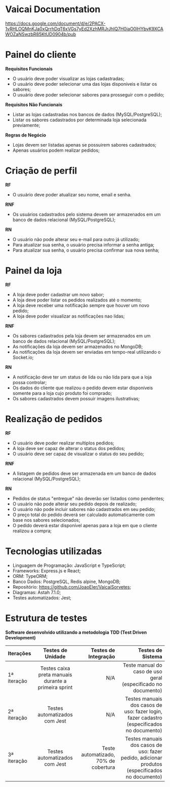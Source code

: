 # Vaicai Documentation

https://docs.google.com/document/d/e/2PACX-1vRHLOQMnKJa0xQrrhDqT6xVGs7yEd2XzhMRJrJhlQ7H0iaO0lHYbvK9XCAWOZaNSwzbR85KtUD0904b/pub

# Painel do cliente

**Requisitos Funcionais**

- O usuário deve poder visualizar as lojas cadastradas;
- O usuário deve poder selecionar uma das lojas disponíveis e listar os sabores;
- O usuário deve poder selecionar sabores para prosseguir com o pedido;

**Requisitos Não Funcionais**

- Listar as lojas cadastradas nos bancos de dados (MySQL/PostgreSQL);
- Listar os sabores cadastrados por determinada loja selecionada previamente;

**Regras de Negócio**

- Lojas devem ser listadas apenas se possuirem sabores cadastrados;
- Apenas usuários podem realizar pedidos;

# Criação de perfil

**RF**

- O usuário deve poder atualizar seu nome, email e senha.

**RNF**

- Os usuários cadastrados pelo sistema devem ser armazenados em um banco de dados relacional (MySQL/PostgreSQL);

**RN**

- O usuário não pode alterar seu e-mail para outro já utilizado;
- Para atualizar sua senha, o usuário precisa informar a senha antiga;
- Para atualizar sua senha, o usuário precisa confirmar sua nova senha;

# Painel da loja

**RF**

- A loja deve poder cadastrar um novo sabor;
- A loja deve poder listar os pedidos realizados até o momento;
- A loja deve receber uma notificação sempre que houver um novo pedido;
- A loja deve poder visualizar as notificações nao lidas;

**RNF**

- Os sabores cadastrados pela loja devem ser armazenados em um banco de dados relacional (MySQL/PostgreSQL);
- As notificações da loja devem ser armazenados no MongoDB;
- As notificações da loja devem ser enviadas em tempo-real utilizando o Socket.io;

**RN**

- A notificação deve ter um status de lida ou não lida para que a loja possa controlar;
- Os dados do cliente que realizou o pedido devem estar disponíveis somente para a loja cujo produto foi comprado;
- Os sabores cadastrados devem possuir imagens ilustrativas;

# Realização de pedidos

**RF**

- O usuário deve poder realizar multiplos pedidos;
- A loja deve ser capaz de alterar o status dos pedidos;
- O usuário deve ser capaz de visualizar o status do seu pedido;

**RNF**

- A listagem de pedidos deve ser armazenada em um banco de dados relacional (MySQL/PostgreSQL);

**RN**

- Pedidos de status "entregue" não deverão ser listados como pendentes;
- O usuário não pode alterar seu pedido depois de realizado;
- O usuário não pode incluir sabores não cadastrados em seu pedido;
- O preço total do pedido deverá ser calculado automaticamente com base nos sabores selecionados;
- O pedido deverá estar disponível apenas para a loja em que o cliente realizou a compra;

# Tecnologias utilizadas

- Linguagem de Programação: JavaScript e TypeScript;
- Frameworks: Express.js e React;
- ORM: TypeORM;
- Banco Dados: PostgreSQL, Redis alpine, MongoDB;
- Repositório: https://github.com/JoaoEler/VaicaiSorvetes;
- Diagramas: Astah 7.1.0;
- Testes automatizados: Jest;

# Estrutura de testes

**Software desenvolvido utilizando a metodologia TDD (Test Driven Development)**

| **Iterações**   | **Testes de Unidade**   |      **Testes de Integração**      |  **Testes de Sistema** |
|----------|:-------------:|------:|------:|
|1ª iteração| Testes caixa preta manuais durante a primeira sprint |  N/A | Teste manual do caso de uso geral (especificado no documento) |
|2ª iteração| Testes automatizados com Jest |    N/A   |  Testes manuais dos casos de uso: fazer login, fazer cadastro (especificados no documento)  |
|3ª iteração| Testes automatizados com Jest | Teste automatizado, 70% de cobertura |  Testes manuais dos casos de uso: fazer pedido, adicionar produtos (especificados no documento)   |

 